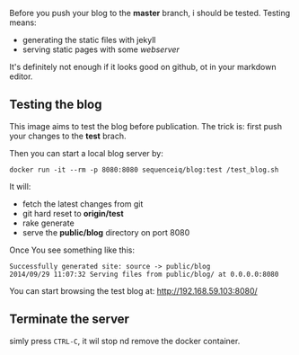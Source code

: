 Before you push your blog to the **master** branch, i should be tested.
Testing means:

- generating the static files with jekyll
- serving static pages with some *webserver*

It's definitely not enough if it looks good on github, ot in your markdown editor.

## Testing the blog

This image aims to test the blog before publication. The trick is: first push
your changes to the **test** brach.

Then you can start a local blog server by:
```
docker run -it --rm -p 8080:8080 sequenceiq/blog:test /test_blog.sh
```

It will:

- fetch the latest changes from git
- git hard reset to **origin/test**
- rake generate
- serve the **public/blog** directory on port 8080

Once You see something like this:
```
Successfully generated site: source -> public/blog
2014/09/29 11:07:32 Serving files from public/blog/ at 0.0.0.0:8080
```
You can start browsing the test blog at: http://192.168.59.103:8080/

## Terminate the server

simly press `CTRL-C`, it wil stop nd remove the docker container.
